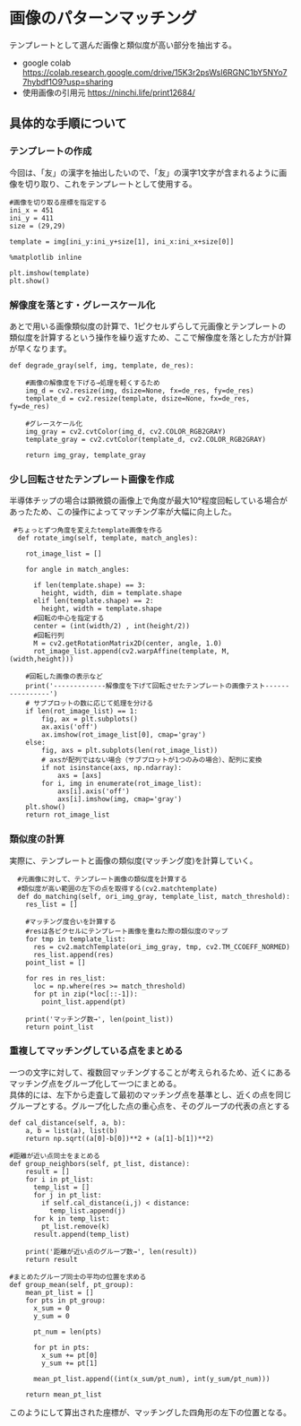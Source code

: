 # 画像のパターンマッチング
テンプレートとして選んだ画像と類似度が高い部分を抽出する。  
- google colab
https://colab.research.google.com/drive/15K3r2psWsI6RGNC1bY5NYo77hybdf1O9?usp=sharing
- 使用画像の引用元
https://ninchi.life/print12684/

## 具体的な手順について  
### テンプレートの作成  
今回は、「友」の漢字を抽出したいので、「友」の漢字1文字が含まれるように画像を切り取り、これをテンプレートとして使用する。
~~~
#画像を切り取る座標を指定する
ini_x = 451
ini_y = 411
size = (29,29)

template = img[ini_y:ini_y+size[1], ini_x:ini_x+size[0]]

%matplotlib inline

plt.imshow(template)
plt.show()
~~~
### 解像度を落とす・グレースケール化
あとで用いる画像類似度の計算で、1ピクセルずらして元画像とテンプレートの類似度を計算するという操作を繰り返すため、ここで解像度を落とした方が計算が早くなります。
~~~
def degrade_gray(self, img, template, de_res):

    #画像の解像度を下げる→処理を軽くするため
    img_d = cv2.resize(img, dsize=None, fx=de_res, fy=de_res)
    template_d = cv2.resize(template, dsize=None, fx=de_res, fy=de_res)

    #グレースケール化
    img_gray = cv2.cvtColor(img_d, cv2.COLOR_RGB2GRAY)
    template_gray = cv2.cvtColor(template_d, cv2.COLOR_RGB2GRAY)

    return img_gray, template_gray
~~~
### 少し回転させたテンプレート画像を作成
半導体チップの場合は顕微鏡の画像上で角度が最大10°程度回転している場合があったため、この操作によってマッチング率が大幅に向上した。
~~~
 #ちょっとずつ角度を変えたtemplate画像を作る
  def rotate_img(self, template, match_angles):

    rot_image_list = []

    for angle in match_angles:

      if len(template.shape) == 3:
        height, width, dim = template.shape
      elif len(template.shape) == 2:
        height, width = template.shape
      #回転の中心を指定する
      center = (int(width/2) , int(height/2))
      #回転行列
      M = cv2.getRotationMatrix2D(center, angle, 1.0)
      rot_image_list.append(cv2.warpAffine(template, M, (width,height)))

    #回転した画像の表示など
    print('-------------解像度を下げて回転させたテンプレートの画像テスト----------------')
    # サブプロットの数に応じて処理を分ける
    if len(rot_image_list) == 1:
        fig, ax = plt.subplots()
        ax.axis('off')
        ax.imshow(rot_image_list[0], cmap='gray')
    else:
        fig, axs = plt.subplots(len(rot_image_list))
        # axsが配列ではない場合（サブプロットが1つのみの場合）、配列に変換
        if not isinstance(axs, np.ndarray):
            axs = [axs]
        for i, img in enumerate(rot_image_list):
            axs[i].axis('off')
            axs[i].imshow(img, cmap='gray')
    plt.show()
    return rot_image_list
~~~
### 類似度の計算
実際に、テンプレートと画像の類似度(マッチング度)を計算していく。
~~~
  #元画像に対して、テンプレート画像の類似度を計算する
  #類似度が高い範囲の左下の点を取得する(cv2.matchtemplate)
  def do_matching(self, ori_img_gray, template_list, match_threshold):
    res_list = []

    #マッチング度合いを計算する
    #resは各ピクセルにテンプレート画像を重ねた際の類似度のマップ
    for tmp in template_list:
      res = cv2.matchTemplate(ori_img_gray, tmp, cv2.TM_CCOEFF_NORMED)
      res_list.append(res)
    point_list = []

    for res in res_list:
      loc = np.where(res >= match_threshold)
      for pt in zip(*loc[::-1]):
        point_list.append(pt)

    print('マッチング数→', len(point_list))
    return point_list
~~~
### 重複してマッチングしている点をまとめる
一つの文字に対して、複数回マッチングすることが考えられるため、近くにあるマッチング点をグループ化して一つにまとめる。  
具体的には、左下から走査して最初のマッチング点を基準とし、近くの点を同じグループとする。グループ化した点の重心点を、そのグループの代表の点とする
~~~
def cal_distance(self, a, b):
    a, b = list(a), list(b)
    return np.sqrt((a[0]-b[0])**2 + (a[1]-b[1])**2)

#距離が近い点同士をまとめる
def group_neighbors(self, pt_list, distance):
    result = []
    for i in pt_list:
      temp_list = []
      for j in pt_list:
        if self.cal_distance(i,j) < distance:
          temp_list.append(j)
      for k in temp_list:
        pt_list.remove(k)
      result.append(temp_list)

    print('距離が近い点のグループ数→', len(result))
    return result
    
#まとめたグループ同士の平均の位置を求める
def group_mean(self, pt_group):
    mean_pt_list = []
    for pts in pt_group:
      x_sum = 0
      y_sum = 0

      pt_num = len(pts)

      for pt in pts:
        x_sum += pt[0]
        y_sum += pt[1]

      mean_pt_list.append((int(x_sum/pt_num), int(y_sum/pt_num)))

    return mean_pt_list
~~~

このようにして算出された座標が、マッチングした四角形の左下の位置となる。